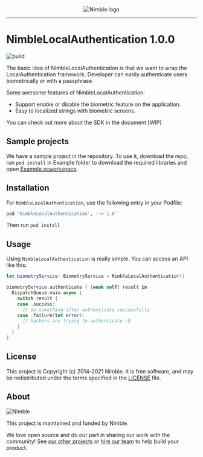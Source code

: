 <p align="center">
  <img alt="Nimble logo" src="https://assets.nimblehq.co/logo/light/logo-light-text-320.png" />
</p>

---

# NimbleLocalAuthentication 1.0.0

![build](https://github.com/nimblehq/local-authentication-ios/workflows/Tests/badge.svg?branch=develop)

The basic idea of NimbleLocalAuthentication is that we want to wrap the LocalAuthentication framework. Developer can easily authenticate users biometrically or with a passphrase.

Some awesome features of NimbleLocalAuthentication:

- Support enable or disable the biometric feature on the application.
- Easy to localized strings with biometric screens.

You can check out more about the SDK in the document [WIP]

## Sample projects

We have a sample project in the repository. To use it, download the repo, run `pod install` in Example folder to download the required libraries and open [Example.xcworkspace](https://github.com/nimblehq/local-authentication-ios/tree/main/Example/Example.xcworkspace).

## Installation

For `NimbleLocalAuthentication`, use the following entry in your Podfile:

```rb
pod 'NimbleLocalAuthentication', '~> 1.0'
```

Then run `pod install`

## Usage

Using `NimbleLocalAuthentication` is really simple. You can access an API like this:

```swift
let biometryService: BiometryService = NimbleLocalAuthenticatior()

biometryService.authenticate { [weak self] result in
  DispatchQueue.main.async {
    switch result {
    case .success:
      // do something after authenticate successfully
    case .failure(let error):
      // hackers are trying to authenticate :D
    }
  }
}
```

## License

This project is Copyright (c) 2014-2021 Nimble. It is free software,
and may be redistributed under the terms specified in the [LICENSE] file.

[LICENSE]: /LICENSE

## About

![Nimble](https://assets.nimblehq.co/logo/dark/logo-dark-text-160.png)

This project is maintained and funded by Nimble.

We love open source and do our part in sharing our work with the community!
See [our other projects][community] or [hire our team][hire] to help build your product.

[community]: https://github.com/nimblehq
[hire]: https://nimblehq.co/